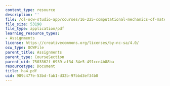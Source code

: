```yaml
---
content_type: resource
description: ''
file: /ol-ocw-studio-app/courses/16-225-computational-mechanics-of-materials-fall-2003/989c477e53bdfab1d32b97bbd3ef34b0_ha4.pdf
file_size: 53198
file_type: application/pdf
learning_resource_types:
- Assignments
license: https://creativecommons.org/licenses/by-nc-sa/4.0/
ocw_type: OCWFile
parent_title: Assignments
parent_type: CourseSection
parent_uid: 7503362f-6939-af34-34e5-491cce4b88ba
resourcetype: Document
title: ha4.pdf
uid: 989c477e-53bd-fab1-d32b-97bbd3ef34b0
---
```

